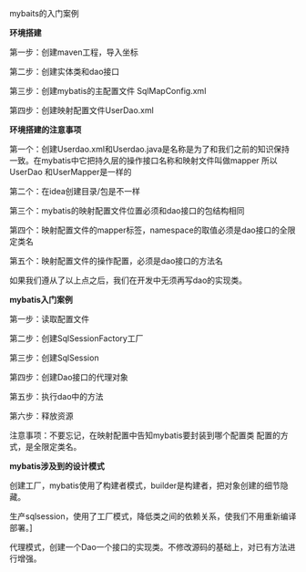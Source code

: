 mybaits的入门案例

**环境搭建**

第一步：创建maven工程，导入坐标

第二步：创建实体类和dao接口

第三步：创建mybatis的主配置文件 SqlMapConfig.xml

第四步：创建映射配置文件UserDao.xml


**环境搭建的注意事项**

第一个：创建Userdao.xml和Userdao.java是名称是为了和我们之前的知识保持一致。在mybatis中它把持久层的操作接口名称和映射文件叫做mapper
所以UserDao 和UserMapper是一样的

第二个：在idea创建目录/包是不一样	

第三个：mybatis的映射配置文件位置必须和dao接口的包结构相同

第四个：映射配置文件的mapper标签，namespace的取值必须是dao接口的全限定类名

第五个：映射配置文件的操作配置，必须是dao接口的方法名

如果我们遵从了以上点之后，我们在开发中无须再写dao的实现类。

**mybatis入门案例**

第一步：读取配置文件

第二步：创建SqlSessionFactory工厂

第三步：创建SqlSession

第四步：创建Dao接口的代理对象

第五步：执行dao中的方法

第六步：释放资源

注意事项：不要忘记，在映射配置中告知mybatis要封装到哪个配置类
配置的方式，是全限定类名。

**mybatis涉及到的设计模式**

创建工厂，mybatis使用了构建者模式，builder是构建者，把对象创建的细节隐藏。

生产sqlsession，使用了工厂模式，降低类之间的依赖关系，使我们不用重新编译部署。]

代理模式，创建一个Dao一个接口的实现类。不修改源码的基础上，对已有方法进行增强。

